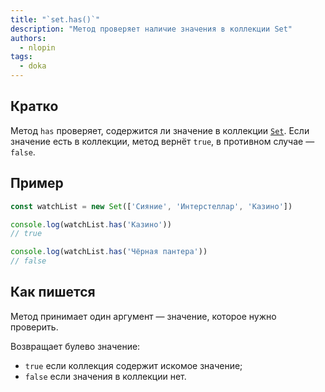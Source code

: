 ```yaml
---
title: "`set.has()`"
description: "Метод проверяет наличие значения в коллекции Set"
authors:
  - nlopin
tags:
  - doka
---
```


## Кратко

Метод `has` проверяет, содержится ли значение в коллекции [`Set`](/js/set/). Если значение есть в коллекции, метод вернёт `true`, в противном случае — `false`.

## Пример

```js
const watchList = new Set(['Сияние', 'Интерстеллар', 'Казино'])

console.log(watchList.has('Казино'))
// true

console.log(watchList.has('Чёрная пантера'))
// false
```

## Как пишется

Метод принимает один аргумент — значение, которое нужно проверить.

Возвращает булево значение:

- `true` если коллекция содержит искомое значение;
- `false` если значения в коллекции нет.
